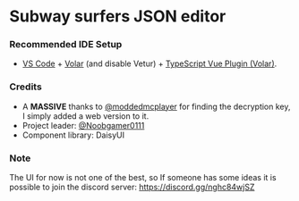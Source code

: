 # Subway surfers JSON editor

### Recommended IDE Setup

- [VS Code](https://code.visualstudio.com/) + [Volar](https://marketplace.visualstudio.com/items?itemName=Vue.volar) (and disable Vetur) + [TypeScript Vue Plugin (Volar)](https://marketplace.visualstudio.com/items?itemName=Vue.vscode-typescript-vue-plugin).

### Credits

- A **MASSIVE** thanks to [@moddedmcplayer](https://github.com/moddedmcplayer) for finding the decryption key, I simply added a web version to it.
- Project leader: [@Noobgamer0111](https://github.com/Noobgamer0111)
- Component library: DaisyUI

### Note

The UI for now is not one of the best, so If someone has some ideas it is possible to join the discord server: https://discord.gg/nghc84wjSZ

